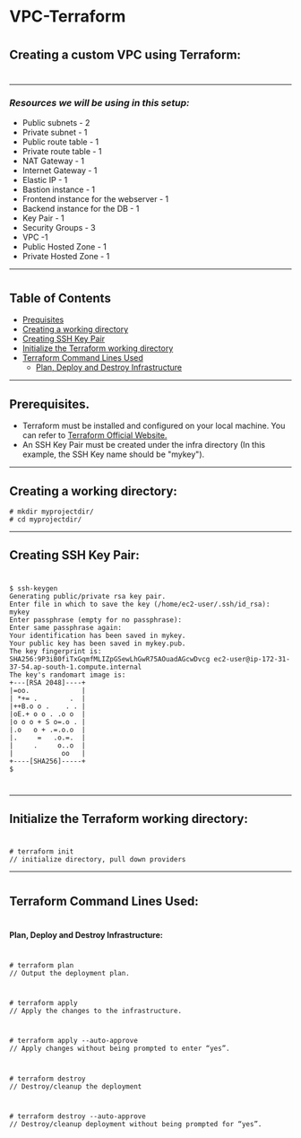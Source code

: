 # VPC-Terraform
#
## Creating a custom VPC using Terraform:
#
---------------------------------------------------------------
### _Resources we will be using in this setup:_
- Public subnets - 2
- Private subnet - 1
- Public route table - 1
- Private route table - 1
- NAT Gateway - 1
- Internet Gateway - 1
- Elastic IP - 1
- Bastion instance - 1
- Frontend instance for the webserver - 1
- Backend instance for the DB - 1
- Key Pair - 1
- Security Groups - 3
- VPC -1
- Public Hosted Zone - 1
- Private Hosted Zone - 1

---------------------------------------------------------------
#
## Table of Contents

- [Prequisites](https://github.com/winifredkj/VPC-Terraform/blob/main/README.md#prerequisites)
- [Creating a working directory](https://github.com/winifredkj/VPC-Terraform/blob/main/README.md#creating-a-working-directory)
- [Creating SSH Key Pair](https://github.com/winifredkj/VPC-Terraform/blob/main/README.md#creating-ssh-key-pair)
- [Initialize the Terraform working directory](https://github.com/winifredkj/VPC-Terraform/blob/main/README.md#initialize-the-terraform-working-directory)
- [Terraform Command Lines Used](https://github.com/winifredkj/VPC-Terraform/blob/main/README.md#terraform-command-lines-used)
   - [Plan, Deploy and Destroy Infrastructure](https://github.com/winifredkj/VPC-Terraform/blob/main/README.md#plan-deploy-and-destroy-infrastructure)
---------------------------------------------------------------

## Prerequisites.

- Terraform must be installed and configured on your local machine. You can refer to [Terraform Official Website.](https://developer.hashicorp.com/terraform/downloads)
- An SSH Key Pair must be created under the infra directory (In this example, the SSH Key name should be "mykey").
----------------------------------------------------------
## Creating a working directory:

    # mkdir myprojectdir/
    # cd myprojectdir/

----------------------------------------------------------------

## Creating SSH Key Pair:
#
    $ ssh-keygen
    Generating public/private rsa key pair.
    Enter file in which to save the key (/home/ec2-user/.ssh/id_rsa): mykey
    Enter passphrase (empty for no passphrase):
    Enter same passphrase again:
    Your identification has been saved in mykey.
    Your public key has been saved in mykey.pub.
    The key fingerprint is:
    SHA256:9P3iB0fiTxGqmfMLIZpGSewLhGwR75AOuadAGcwDvcg ec2-user@ip-172-31-37-54.ap-south-1.compute.internal
    The key's randomart image is:
    +---[RSA 2048]----+
    |=oo.             |
    | *+= .        .  |
    |++B.o o .    . . |
    |oE.+ o o . .o o  |
    |o o o + S o=.o . |
    |.o   o + .=.o.o  |
    |.     =   .o.=.  |
    |     .     o..o  |
    |            oo   |
    +----[SHA256]-----+
    $
#
--------------------------------------------------------------------

## Initialize the Terraform working directory:
#

    # terraform init 
    // initialize directory, pull down providers
-----------------------------------------------------------------------
#
## Terraform Command Lines Used:
#
#### Plan, Deploy and Destroy Infrastructure:
#
    # terraform plan 
    // Output the deployment plan.
#
    # terraform apply
    // Apply the changes to the infrastructure.
#
    # terraform apply --auto-approve 
    // Apply changes without being prompted to enter “yes”.
#
    # terraform destroy
    // Destroy/cleanup the deployment
#
    # terraform destroy --auto-approve 
    // Destroy/cleanup deployment without being prompted for “yes”.
